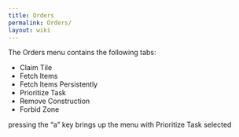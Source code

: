 ```yaml
---
title: Orders
permalink: Orders/
layout: wiki
---
```


The Orders menu contains the following tabs:

-   Claim Tile  
-   Fetch Items  
-   Fetch Items Persistently  
-   Prioritize Task  
-   Remove Construction  
-   Forbid Zone  

pressing the “a” key brings up the menu with Prioritize Task selected

